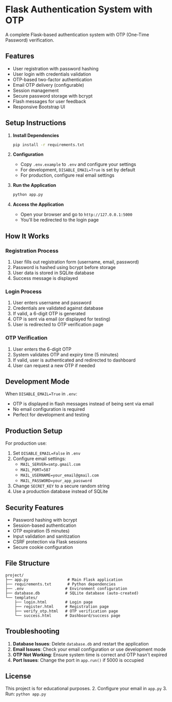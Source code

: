# Flask Authentication System with OTP

A complete Flask-based authentication system with OTP (One-Time Password) verification.

## Features

- User registration with password hashing
- User login with credentials validation
- OTP-based two-factor authentication
- Email OTP delivery (configurable)
- Session management
- Secure password storage with bcrypt
- Flash messages for user feedback
- Responsive Bootstrap UI

## Setup Instructions

1. **Install Dependencies**
   ```bash
   pip install -r requirements.txt
   ```

2. **Configuration**
   - Copy `.env.example` to `.env` and configure your settings
   - For development, `DISABLE_EMAIL=True` is set by default
   - For production, configure real email settings

3. **Run the Application**
   ```bash
   python app.py
   ```

4. **Access the Application**
   - Open your browser and go to `http://127.0.0.1:5000`
   - You'll be redirected to the login page

## How It Works

### Registration Process
1. User fills out registration form (username, email, password)
2. Password is hashed using bcrypt before storage
3. User data is stored in SQLite database
4. Success message is displayed

### Login Process
1. User enters username and password
2. Credentials are validated against database
3. If valid, a 6-digit OTP is generated
4. OTP is sent via email (or displayed for testing)
5. User is redirected to OTP verification page

### OTP Verification
1. User enters the 6-digit OTP
2. System validates OTP and expiry time (5 minutes)
3. If valid, user is authenticated and redirected to dashboard
4. User can request a new OTP if needed

## Development Mode

When `DISABLE_EMAIL=True` in `.env`:
- OTP is displayed in flash messages instead of being sent via email
- No email configuration is required
- Perfect for development and testing

## Production Setup

For production use:
1. Set `DISABLE_EMAIL=False` in `.env`
2. Configure email settings:
   - `MAIL_SERVER=smtp.gmail.com`
   - `MAIL_PORT=587`
   - `MAIL_USERNAME=your_email@gmail.com`
   - `MAIL_PASSWORD=your_app_password`
3. Change `SECRET_KEY` to a secure random string
4. Use a production database instead of SQLite

## Security Features

- Password hashing with bcrypt
- Session-based authentication
- OTP expiration (5 minutes)
- Input validation and sanitization
- CSRF protection via Flask sessions
- Secure cookie configuration

## File Structure

```
project/
├── app.py                 # Main Flask application
├── requirements.txt       # Python dependencies
├── .env                  # Environment configuration
├── database.db           # SQLite database (auto-created)
└── templates/
    ├── login.html        # Login page
    ├── register.html     # Registration page
    ├── verify_otp.html   # OTP verification page
    └── success.html      # Dashboard/success page
```

## Troubleshooting

1. **Database Issues**: Delete `database.db` and restart the application
2. **Email Issues**: Check your email configuration or use development mode
3. **OTP Not Working**: Ensure system time is correct and OTP hasn't expired
4. **Port Issues**: Change the port in `app.run()` if 5000 is occupied

## License

This project is for educational purposes.
2. Configure your email in `app.py`
3. Run: `python app.py`
